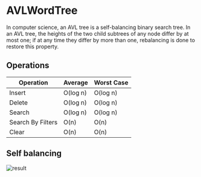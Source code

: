 # AVLWordTree

In computer science, an AVL tree is a self-balancing binary search tree. In an AVL tree, the heights of the two child subtrees of any node differ by at most one; if at any time they differ by more than one, rebalancing is done to restore this property.

## Operations
Operation | Average | Worst Case
--- | --- | ---
Insert | O(log n) | O(log n)
Delete | O(log n) | O(log n)
Search | O(log n) | O(log n)
Search By Filters | O(n) | O(n)
Clear | O(n) | O(n)

## Self balancing 
![result](https://upload.wikimedia.org/wikipedia/commons/f/fd/AVL_Tree_Example.gif)
